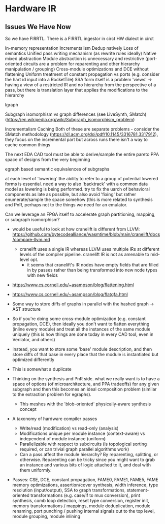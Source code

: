 # Hardware IR

## Issues We Have Now

So we have FIRRTL. There is a FIRRTL ingestor in circt
HW dialect in circt


In-memory representation
Incrementalism
Dedup natively
Loss of semantics
Unified pass writing mechanism (as rewrite rules ideally)
Native mixed abstraction
Module abstraction is unnecessary and restrictive (port-oriented circuits are a problem for reparenting and other hierarchy manipulation / grouping)
Cross-module optimizations and DCE without flattening
Uniform treatment of constant propagation vs ports (e.g. consider the hart id input into a RocketTile)
SSA form itself is a problem
'views' -> having a view of a restricted IR and no hierarchy from the perspective of a pass, but there is translation layer that applies the modifications to the hierarchy

lgraph

Subgraph isomorphism vs graph differences (see LiveSynth, SMatch) (https://en.wikipedia.org/wiki/Subgraph_isomorphism_problem)

Incrementalism
Caching
Both of these are separate problems - consider the SMatch methodology (https://dl.acm.org/doi/pdf/10.1145/3316781.3317912), they focus on the incremental part but across runs there isn't a way to cache common things

The next EDA CAD tool must be able to derive/sample the entire pareto PPA space of designs from the very beginning

egraph based semantic equivalences of subgraphs

at each level of 'lowering' the ability to refer to a group of potential lowered forms is essential. need a way to also 'backtrack' with a common data model as lowering is being performed. try to fix the uarch of behavioral components as late as possible, but also avoid 'fixing' but rather enumerate/sample the space somehow (this is more related to synthesis and PnR, perhaps not to the things we need for an emulator.

Can we leverage an FPGA itself to accelerate graph partitioning, mapping, or subgraph isomorphism?

- would be useful to look at how cranelift is different from LLVM: https://github.com/bytecodealliance/wasmtime/blob/main/cranelift/docs/compare-llvm.md
  - cranelift uses a single IR whereas LLVM uses multiple IRs at different levels of the compiler pipeline. cranelift IR is not as amenable to mid-level opt.
    - it seems that cranelift's IR nodes have empty fields that are filled in by passes rather than being transformed into new node types with new fields

- https://www.cs.cornell.edu/~asampson/blog/flattening.html
- https://www.cs.cornell.edu/~asampson/blog/flatgfa.html

- Some way to store diffs of graphs in parallel with the hashed graph -> AST structure
 - So if you're doing some cross-module optimization (e.g. constant propagation, DCE), then ideally you don't want to flatten everything (inline every module) and treat all the instances of the same module uniquely (this is how things are done today in every CAD tool, even in Verilator, and others)
 - Instead, you want to store some 'base' module description, and then store diffs of that base in every place that the module is instantiated but optimized differently
 - This is somewhat a duplicate

- Thinking on the synthesis and PnR side. what we really want is to have a space of options (of microarchitecture, and PPA tradeoffs) for any given subgraph and then this becomes an ideal composition problem (similar to the extraction problem for egraphs).
  - This meshes with the 'blob-oriented' physically-aware synthesis concept

- A taxonomy of hardware compiler passes
  - Write/read (modification) vs read-only (analysis)
  - Modifications unique per module instance (context-aware) vs independent of module instance (uniform)
  - Parallelizable with respect to subcircuits (is topological sorting required, or can trivial graph parallel algorithms work)
  - Can a pass affect the module hierarchy? By reparenting, splitting, or otherwise. Reparenting can be tricky since you might want to grab an instance and various bits of logic attached to it, and deal with them uniformly.
- Passes: CSE, DCE, constant propagation, FAME0, FAME1, FAME5, FAME memory optimizations, assertion/cover synthesis, width inference, type resolution (input/output), SSA to graph transformations, statement-oriented transformations (e.g. case/if to mux conversion), print synthesis, comb loop detection, reset type conversion, register init, memory transformations / mappings, module deduplication, module renaming, port punching / pushing internal signals out to the top level, module grouping, module inlining
